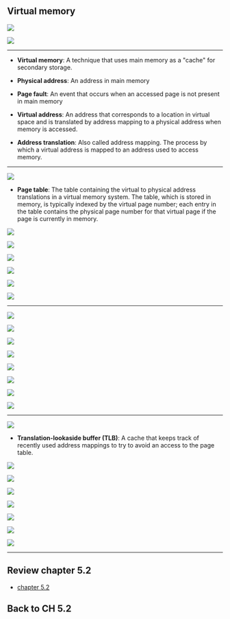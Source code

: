 ## Virtual memory

![](img/2020-12-12-16-59-29.png)

![](img/2020-12-12-17-00-31.png)

---

- **Virtual memory**: A technique that uses main memory as a "cache" for secondary storage. 

- **Physical address**: An address in main memory

- **Page fault**: An event that occurs when an accessed page is not present in main memory

- **Virtual address**: An address that corresponds to a location in virtual space and is translated by address mapping 
  to a physical address when memory is accessed.

- **Address translation**: Also called address mapping. The process by which a virtual address is mapped to an address 
  used to access memory.

---

![](img/2020-12-12-17-10-40.png)

- **Page table**: The table containing the virtual to physical address translations in a virtual memory system. The 
  table, which is stored in memory, is typically indexed by the virtual page number; each entry in the table contains 
  the physical page number for that virtual page if the page is currently in memory.


![](img/2020-12-12-17-17-15.png)

![](img/2020-12-12-17-18-20.png)

![](img/2020-12-12-17-20-37.png)

![](img/2020-12-12-17-26-24.png)

![](img/2020-12-12-17-27-23.png)

![](img/2020-12-12-17-29-22.png)

---

![](img/2020-12-12-22-27-34.png)

![](img/2020-12-12-22-29-24.png)

![](img/2020-12-12-22-30-39.png)

![](img/2020-12-12-22-33-17.png)

![](img/2020-12-12-22-34-58.png)

![](img/2020-12-12-22-35-20.png)

![](img/2020-12-12-22-36-21.png)

![](img/2020-12-12-22-36-53.png)

---

![](img/2020-12-12-22-38-55.png)


- **Translation-lookaside buffer (TLB)**: A cache that keeps track of recently used address mappings to try to avoid an 
  access to the page table.

![](img/2020-12-12-22-41-14.png)

![](img/2020-12-12-22-41-42.png)

![](img/2020-12-12-22-45-04.png)

![](img/2020-12-12-22-47-46.png)

![](img/2020-12-12-22-48-49.png)

![](img/2020-12-12-23-09-43.png)

![](img/2020-12-12-23-13-35.png)

---

## Review chapter 5.2

- [chapter 5.2](https://novemberfall.github.io/programming/#/computer/ch5-2)

## Back to CH 5.2




